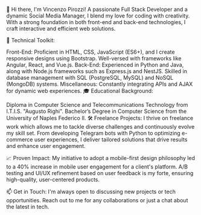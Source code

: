 👋 Hi there, I'm Vincenzo Pirozzi! A passionate Full Stack Developer and a dynamic Social Media Manager, I blend my love for coding with creativity. With a strong foundation in both front-end and back-end technologies, I craft interactive and efficient web solutions.

🔨 Technical Toolkit:

Front-End: Proficient in HTML, CSS, JavaScript (ES6+), and I create responsive designs using Bootstrap. Well-versed with frameworks like Angular, React, and Vue.js.
Back-End: Experienced in Python and Java, along with Node.js frameworks such as Express.js and NestJS. Skilled in database management with SQL (PostgreSQL, MySQL) and NoSQL (MongoDB) systems.
Miscellaneous: Constantly integrating APIs and AJAX for dynamic web experiences.
🎓 Educational Background:

Diploma in Computer Science and Telecommunications Technology from I.T.I.S. "Augusto Righi".
Bachelor’s Degree in Computer Science from the University of Naples Federico II.
🛠 Freelance Projects:
I thrive on freelance work which allows me to tackle diverse challenges and continuously evolve my skill set. From developing Telegram bots with Python to optimizing e-commerce user experiences, I deliver tailored solutions that drive results and enhance user engagement.

📈 Proven Impact:
My initiative to adopt a mobile-first design philosophy led to a 40% increase in mobile user engagement for a client's platform. A/B testing and UI/UX refinement based on user feedback is my forte, ensuring high-quality, user-centered products.

📫 Get in Touch:
I'm always open to discussing new projects or tech opportunities. Reach out to me for any collaborations or just a chat about the latest in tech.
